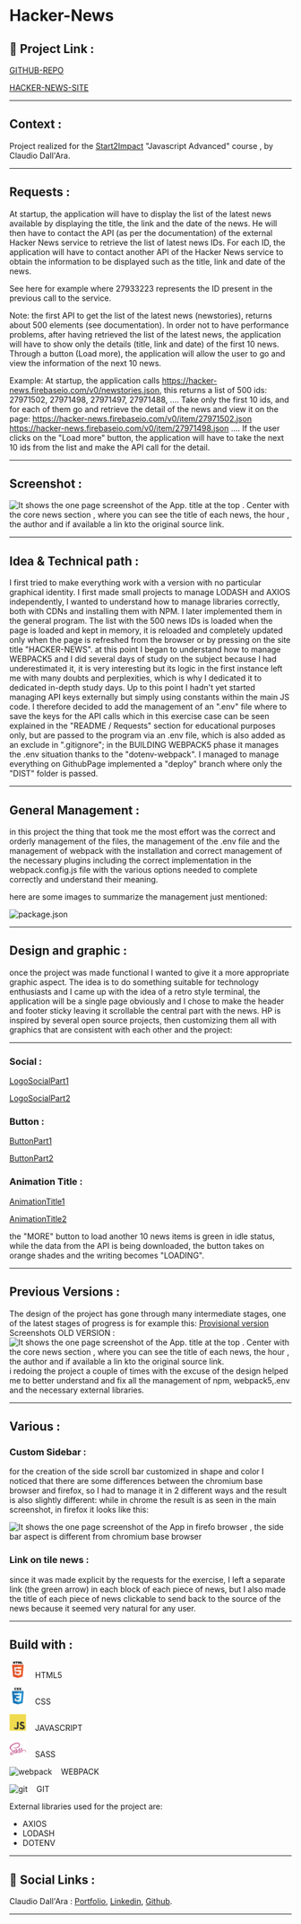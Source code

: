 # Hacker-News

## 🔗 Project Link :

[GITHUB-REPO](https://github.com/boobaGreen/tech-news-api)

[HACKER-NEWS-SITE](https://boobagreen.github.io/tech-news-api/)

---

## Context :

Project realized for the [Start2Impact](https://www.start2impact.it/) "Javascript Advanced" course , by Claudio Dall'Ara.

---

## Requests :

At startup, the application will have to display the list of the latest news available by displaying the title, the link and the date of the news. He will then have to contact the API (as per the documentation) of the external Hacker News service to retrieve the list of latest news IDs. For each ID, the application will have to contact another API of the Hacker News service to obtain the information to be displayed such as the title, link and date of the news.

See here for example where 27933223 represents the ID present in the previous call to the service.

Note: the first API to get the list of the latest news (newstories), returns about 500 elements (see documentation). In order not to have performance problems, after having retrieved the list of the latest news, the application will have to show only the details (title, link and date) of the first 10 news. Through a button (Load more), the application will allow the user to go and view the information of the next 10 news.

Example:
At startup, the application calls https://hacker-news.firebaseio.com/v0/newstories.json, this returns a list of 500 ids:
27971502,
27971498,
27971497,
27971488,
….
Take only the first 10 ids, and for each of them go and retrieve the detail of the news and view it on the page:
https://hacker-news.firebaseio.com/v0/item/27971502.json
https://hacker-news.firebaseio.com/v0/item/27971498.json
….
If the user clicks on the "Load more" button, the application will have to take the next 10 ids from the list and make the API call for the detail.

---

## Screenshot :

![It shows the one page screenshot of the App. title at the top . Center with the core news section , where you can see the title of each news, the hour , the author and if available a lin kto the original source link.](https://i.postimg.cc/0yxt74CH/scr.png)

---

## Idea & Technical path :

I first tried to make everything work with a version with no particular graphical identity.
I first made small projects to manage LODASH and AXIOS independently, I wanted to understand how to manage libraries correctly, both with CDNs and installing them with NPM. I later implemented them in the general program. The list with the 500 news IDs is loaded when the page is loaded and kept in memory, it is reloaded and completely updated only when the page is refreshed from the browser or by pressing on the site title "HACKER-NEWS".
at this point I began to understand how to manage WEBPACK5 and I did several days of study on the subject because I had underestimated it, it is very interesting but its logic in the first instance left me with many doubts and perplexities, which is why I dedicated it to dedicated in-depth study days.
Up to this point I hadn't yet started managing API keys externally but simply using constants within the main JS code. I therefore decided to add the management of an ".env" file where to save the keys for the API calls which in this exercise case can be seen explained in the "README / Requests" section for educational purposes only, but are passed to the program via an .env file, which is also added as an exclude in ".gitignore"; in the BUILDING WEBPACK5 phase it manages the .env situation thanks to the "dotenv-webpack".
I managed to manage everything on GithubPage implemented a "deploy" branch where only the "DIST" folder is passed.

---

## General Management :

in this project the thing that took me the most effort was the correct and orderly management of the files, the management of the .env file and the management of webpack with the installation and correct management of the necessary plugins including the correct implementation in the webpack.config.js file with the various options needed to complete correctly and understand their meaning.

here are some images to summarize the management just mentioned:

![package.json](https://i.postimg.cc/kGSmRHyg/packagefoto.png)</br>

---

## Design and graphic :

once the project was made functional I wanted to give it a more appropriate graphic aspect.
The idea is to do something suitable for technology enthusiasts and I came up with the idea of ​​a retro style terminal, the application will be a single page obviously and I chose to make the header and footer sticky leaving it scrollable the central part with the news.
HP is inspired by several open source projects, then customizing them all with graphics that are consistent with each other and the project:

---

### Social :

[LogoSocialPart1](https://codepen.io/Stockin/pen/bzdNOq)

[LogoSocialPart2](https://freefrontend.com/css-social-media-icons/)

### Button :

[ButtonPart1](https://codepen.io/kocsten/pen/rggjXp)

[ButtonPart2](https://dev.to/webdeasy/top-20-css-buttons-animations-f41)

### Animation Title :

[AnimationTitle1](https://freefrontend.com/css-typing-text/)

[AnimationTitle2](https://codepen.io/brandonmcconnell/pen/bZqGdw)

the "MORE" button to load another 10 news items is green in idle status, while the data from the API is being downloaded, the button takes on orange shades and the writing becomes "LOADING".

---

## Previous Versions :

The design of the project has gone through many intermediate stages, one of the latest stages of progress is for example this: [Provisional version](https://boobagreen.github.io/tech-news-old/)
Screenshots OLD VERSION : ![It shows the one page screenshot of the App. title at the top . Center with the core news section , where you can see the title of each news, the hour , the author and if available a lin kto the original source link.](https://i.postimg.cc/YCqsJVmL/apioldfoto.png)</br>
i redoing the project a couple of times with the excuse of the design helped me to better understand and fix all the management of npm, webpack5,.env and the necessary external libraries.

---

## Various :

### Custom Sidebar :

for the creation of the side scroll bar customized in shape and color I noticed that there are some differences between the chromium base browser and firefox, so I had to manage it in 2 different ways and the result is also slightly different: while in chrome the result is as seen in the main screenshot, in firefox it looks like this:

![It shows the one page screenshot of the App in firefo browser , the side bar aspect is different from chromium base browser](https://i.postimg.cc/fRrB1bN1/firefoxscr.png)

### Link on tile news :

since it was made explicit by the requests for the exercise, I left a separate link (the green arrow) in each block of each piece of news, but I also made the title of each piece of news clickable to send back to the source of the news because it seemed very natural for any user.

---

## Build with :

<img src="https://raw.githubusercontent.com/devicons/devicon/master/icons/html5/html5-original-wordmark.svg" alt="html5" width="30" height="30"/>&nbsp;&nbsp;&nbsp; HTML5 </br>

<img src="https://raw.githubusercontent.com/devicons/devicon/master/icons/css3/css3-original-wordmark.svg" alt="css3" width="30" height="30"/>&nbsp;&nbsp;&nbsp; CSS </br>

<img src="https://raw.githubusercontent.com/devicons/devicon/master/icons/javascript/javascript-original.svg" alt="javascript" width="30" height="30"/>&nbsp;&nbsp;&nbsp; JAVASCRIPT </br>

<img src="https://raw.githubusercontent.com/devicons/devicon/master/icons/sass/sass-original.svg" alt="sass" width="30" height="30"/>&nbsp;&nbsp;&nbsp; SASS </br>

<img src="https://cdn.jsdelivr.net/gh/devicons/devicon/icons/webpack/webpack-original.svg" alt="webpack" width="30" height="30" />&nbsp;&nbsp;&nbsp; WEBPACK </br>

<img src="https://www.vectorlogo.zone/logos/git-scm/git-scm-icon.svg" alt="git" width="30" height="30"/>&nbsp;&nbsp;&nbsp; GIT </br>

External libraries used for the project are:

- AXIOS
- LODASH
- DOTENV

---

## 🔗 Social Links :

Claudio Dall'Ara : [Portfolio](https://boobagreen.github.io/portfolio/), [Linkedin](https://www.linkedin.com/in/claudio-dall-ara-244816175/), [Github](https://github.com/boobaGreen).

---
